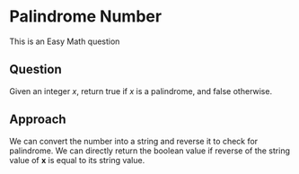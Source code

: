 # Palindrome Number

This is an Easy Math question

## Question
Given an integer *x*, return true if *x* is a palindrome, and false otherwise.

## Approach
We can convert the number into a string and reverse it to check for palindrome.
We can directly return the boolean value if reverse of the string value of **x** is equal to its string value.
